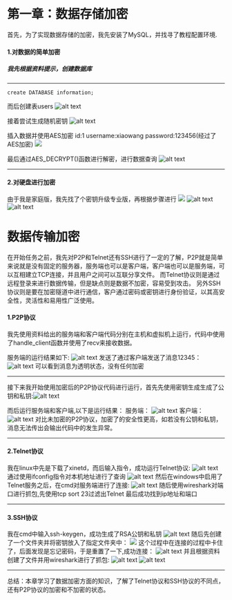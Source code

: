 # 第一章：数据存储加密
首先，为了实现数据存储的加密，我先安装了MySQL，并找寻了教程配置环境.
#### 1.对数据的简单加密

##### 我先根据资料提示，创建数据库
-------
```
create DATABASE information;
```
  而后创建表users
 ![alt text](image.png)

 接着尝试生成随机密钥
 ![alt text](image-1.png)

 插入数据并使用AES加密
 id:1
 username:xiaowang
 password:123456(经过了AES加密)
 ![](QQ20241204-191251.png)

最后通过AES_DECRYPT()函数进行解密，进行数据查询
![alt text](QQ20241204-195149.png)

-----
#### 2.对硬盘进行加密
由于我是家庭版，我先找了个密钥升级专业版，再根据步骤进行
![](QQ20241210-190031.png)
![alt text](QQ20241210-190405-1.png)
![alt text](image-2.png)
# 数据传输加密
在开始任务之前，我先对P2P和Telnet还有SSH进行了一定的了解，P2P就是简单来说就是没有固定的服务器，服务端也可以是客户端，客户端也可以是服务端，可以互相建立TCP连接，并且用户之间可以互联分享文件。
而Telnet协议则是通过远程登录来进行数据传输，但是缺点则是数据不加密，容易受到攻击。
另外SSH协议则是要在加密隧道中进行通信，客户通过密码或密钥进行身份验证，以其高安全性，灵活性和易用性广泛使用。

#### 1.P2P协议
我先使用资料给出的服务端和客户端代码分别在主机和虚拟机上运行，代码中使用了handle_client函数并使用了recv来接收数据。

服务端的运行结果如下:
![alt text](QQ20241206-162930.png)
发送了通过客户端发送了消息12345：
![alt text](QQ20241206-162937.png)
可以看到消息为透明状态，没有任何加密

---
接下来我开始使用加密后的P2P协议代码进行运行，首先先使用密钥生成生成了公钥和私钥:![alt text](QQ20241206-165630.png)

而后运行服务端和客户端,以下是运行结果：
服务端：
![alt text](QQ20241206-172032.png)
客户端：
![alt text](QQ20241206-172026.png)
对比未加密的P2P协议，加密了的安全性更高，如若没有公钥和私钥，消息无法传出会输出代码中的发生异常。

---
#### 2.Telnet协议
我在linux中先是下载了xinetd，而后输入指令，成功运行Telnet协议:
![alt text](QQ20241207-183815.png)
通过使用ifconfig指令对本机地址进行了查询
![alt text](QQ20241207-224550.png)
然后在windows中启用了Telnet服务之后，在cmd对服务端进行了连接:
![alt text](QQ20241207-231323.png)
随后使用wireshark对端口进行抓包,先使用tcp sort 23过滤出Telnet
最后成功找到ip地址和端口

---
#### 3.SSH协议
我在cmd中输入ssh-keygen，成功生成了RSA公钥和私钥
![alt text](QQ20241208-002641-1.png)
随后先创建了一个文件夹并将密钥放入了指定文件夹中：
![](QQ20241208-025910.png)
这个过程中在连接的过程中卡住了，后面发现是忘记密码，于是重置了一下,成功连接：
![alt text](QQ20241208-031623.png)
并且根据资料创建了文件并用wireshark进行了抓包:
![alt text](QQ20241208-031715.png)
![alt text](QQ20241208-032521.png)

---
总结：本章学习了数据加密方面的知识，了解了Telnet协议和SSH协议的不同点，还有P2P协议的加密和不加密的状态。
